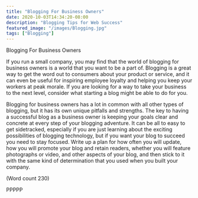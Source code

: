 ```yaml
---
title: "Blogging For Business Owners"
date: 2020-10-03T14:34:20-08:00
description: "Blogging Tips for Web Success"
featured_image: "/images/Blogging.jpg"
tags: ["Blogging"]
---
```


Blogging For Business Owners  


If you run a small company, you may find that the world
of blogging for business owners is a world that you
want to be a part of. Blogging is a great way to get the
word out to consumers about your product or service,
and it can even be useful for inspiring employee loyalty
and helping you keep your workers at peak morale. If
you are looking for a way to take your business to the
next level, consider what starting a blog might be able
to do for you. 

Blogging for business owners has a lot in common with
all other types of blogging, but it has its own unique
pitfalls and strengths. The key to having a successful
blog as a business owner is keeping your goals clear
and concrete at every step of your blogging adventure. It
can be all to easy to get sidetracked, especially if you
are just learning about the exciting possibilities of
blogging technology, but if you want your blog to
succeed you need to stay focused. Write up a plan for
how often you will update, how you will promote your
blog and retain readers, whether you will feature
photographs or video, and other aspects of your blog,
and then stick to it with the same kind of determination
that you used when you built your company.   

(Word count 230)

PPPPP

